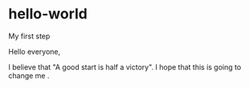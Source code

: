 # hello-world
My first step

Hello everyone,

I believe that "A good start is half a victory". I hope that this is going to change me . 
